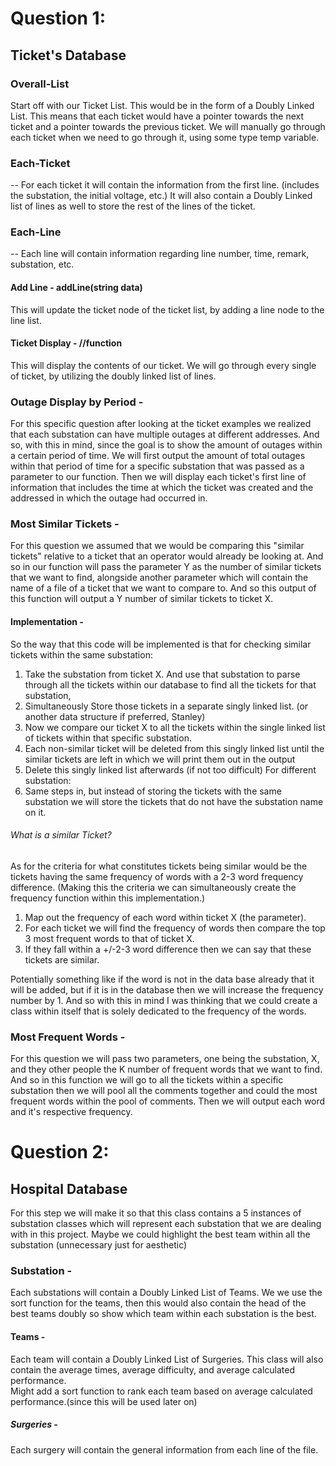 # Question 1: 
## Ticket's Database 

### Overall-List

Start off with our Ticket List. This would be in the form of  a Doubly Linked List. This means that each ticket would have a pointer towards the next ticket and a pointer towards the previous ticket. We will manually go through each ticket when we need to go through it, using some type temp variable. 

### Each-Ticket
--
For each ticket it will contain the information from the first line. (includes the substation, the initial voltage, etc.) It will also contain a Doubly Linked list of lines as well to store the rest of the lines of the ticket.
### Each-Line
--
Each line will contain information regarding line number, time, remark, substation, etc. 
#### Add Line - addLine(string data)
This will update the ticket node of the ticket list, by adding a line node to the line list.
#### Ticket Display - //function
This will display the contents of our ticket. We will go through every single of ticket, by utilizing the doubly linked list of lines. 

### Outage Display by Period - 
For this specific question after looking at the ticket examples we realized that each substation can have multiple outages at different addresses. And so, with this in mind, since the goal is to show the amount of outages within a certain period of time. We will first output the amount of total outages within that period of time for a specific substation that was passed as a parameter to our function. Then we will display each ticket's first line of information that includes the time at which the ticket was created and the addressed in which the outage had occurred in.
### Most Similar Tickets - 
For this question we assumed that we would be comparing this "similar tickets" relative to a ticket that an operator would already be looking at. And so in our function will pass the parameter Y as the number of similar tickets that we want to find, alongside another parameter which will contain the name of a file of a ticket that we want to compare to. And so this output of this function will output a Y number of similar tickets to ticket X. 
#### Implementation - 
So the way that this code will be implemented is that for checking similar tickets within the same substation:
1. Take the substation from ticket X. And use that substation to parse through all the tickets within our database to find all the tickets for that substation, 
2. Simultaneously Store those tickets in a separate singly linked list. (or another data structure if preferred, Stanley)
3. Now we compare our ticket X to all the tickets within the single linked list of tickets within that specific substation. 
4. Each non-similar ticket will be deleted from this singly linked list until the similar tickets are left in which we will print them out in the output 
5. Delete this singly linked list afterwards (if not too difficult)
For different substation: 
6. Same steps in, but instead of storing the tickets with the same substation we will store the tickets that do not have the substation name on it. 
###### What is a similar Ticket?
As for the criteria for what constitutes tickets being similar would be the tickets having the same frequency of words with a 2-3 word frequency difference. (Making this the criteria we can simultaneously create the frequency function within this implementation.)

1.  Map out the frequency of each word within ticket X (the parameter). 
2. For each ticket we will find the frequency of words then compare the top 3 most frequent words to that of ticket X.
3.  If they fall within a +/-2-3 word difference then we can say that these tickets are similar. 

Potentially something like if the word is not in the data base already that it will be added, but if it is in the database then we will increase the frequency number by 1. And so with this in mind I was thinking that we could create a class within itself that is solely dedicated to the frequency of the words. 

### Most Frequent Words - 
For this question we will pass two parameters, one being the substation, X, and they other people the K number of frequent words that we want to find. And so in this function we will go to all the tickets within a specific substation then we will pool all the comments together and could the most frequent words within the pool of comments. Then we will output each word and it's respective frequency.

# Question 2: 
## Hospital Database 

For this step we will make it so that this class contains a 5 instances of substation classes which will represent each substation that we are dealing with in this project. 
Maybe we could highlight the best team within all the substation (unnecessary just for aesthetic)
### Substation - 
Each substations will contain a Doubly  Linked List of Teams. 
We we use the sort function for the teams, then this would also contain the head of the best teams doubly so show which team within each substation is the best.

#### Teams - 
Each team will contain a Doubly Linked List of Surgeries. 
This class will also contain the average times,  average difficulty, and average calculated performance.  
Might add a sort function to rank each team based on average calculated performance.(since this will be used later on)

##### Surgeries - 
Each surgery will contain the general information from each line of the file.




